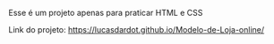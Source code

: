 Esse é um projeto apenas para praticar HTML e CSS 

Link do projeto: https://lucasdardot.github.io/Modelo-de-Loja-online/
